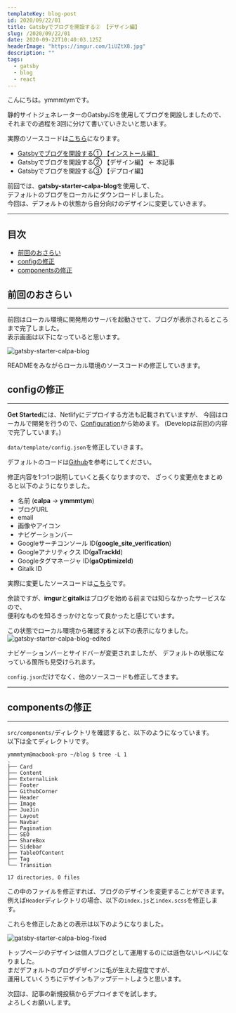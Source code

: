 ```yaml
---
templateKey: blog-post
id: 2020/09/22/01
title: Gatsbyでブログを開設する② 【デザイン編】
slug: /2020/09/22/01
date: 2020-09-22T10:40:03.125Z
headerImage: "https://imgur.com/1iUZtX8.jpg"
description: ""
tags:
  - gatsby
  - blog
  - react
---
```


こんにちは。ymmmtymです。

静的サイトジェネレーターのGatsbyJSを使用してブログを開設しましたので、  
それまでの過程を3回に分けて書いていきたいと思います。

実際のソースコードは[こちら](https://github.com/ymmmtym/blog)になります。

- [Gatsbyでブログを開設する① 【インストール編】](/2020/09/20/01)
- Gatsbyでブログを開設する② 【デザイン編】 <- 本記事
- Gatsbyでブログを開設する③ 【デプロイ編】

前回では、**gatsby-starter-calpa-blog**を使用して、  
デフォルトのブログをローカルにダウンロードしました。  
今回は、デフォルトの状態から自分向けのデザインに変更していきます。

---

## 目次

<!-- START doctoc generated TOC please keep comment here to allow auto update -->
<!-- DON'T EDIT THIS SECTION, INSTEAD RE-RUN doctoc TO UPDATE -->


- [前回のおさらい](#%E5%89%8D%E5%9B%9E%E3%81%AE%E3%81%8A%E3%81%95%E3%82%89%E3%81%84)
- [configの修正](#config%E3%81%AE%E4%BF%AE%E6%AD%A3)
- [componentsの修正](#components%E3%81%AE%E4%BF%AE%E6%AD%A3)

<!-- END doctoc generated TOC please keep comment here to allow auto update -->

## 前回のおさらい

---

前回はローカル環境に開発用のサーバを起動させて、ブログが表示されるところまで完了しました。  
表示画面は以下になっていると思います。

![gatsby-starter-calpa-blog](https://imgur.com/RgF4cDu.jpg)

READMEをみながらローカル環境のソースコードの修正していきます。

## configの修正

---

**Get Started**には、Netlifyにデプロイする方法も記載されていますが、
今回はローカルで開発を行うので、[Configuration](https://github.com/calpa/gatsby-starter-calpa-blog#user-content-develop:~:text=browser-,Configuration)から始めます。
(Developは前回の内容で完了しています。)

`data/template/config.json`を修正していきます。

デフォルトのコードは[Github](https://github.com/calpa/gatsby-starter-calpa-blog/blob/master/data/template/config.json)を参考にしてください。

修正内容を1つ1つ説明していくと長くなりますので、
ざっくり変更点をまとめると以下のようになりました。

- 名前 (**calpa** -> **ymmmtym**)
- ブログURL
- email
- 画像やアイコン
- ナビゲーションバー
- Googleサーチコンソール ID(**google\_site\_verification**)
- Googleアナリティクス ID(**gaTrackId**)
- Googleタグマネージャ ID(**gaOptimizeId**)
- Gitalk ID

実際に変更したソースコードは[こちら](https://github.com/ymmmtym/blog/blob/master/data/template/config.json)です。

余談ですが、**imgur**と**gitalk**はブログを始める前までは知らなかったサービスなので、  
便利なものを知るきっかけとなって良かったと感じています。

この状態でローカル環境から確認すると以下の表示になりました。
![gatsby-starter-calpa-blog-edited](https://i.imgur.com/0hIHsXM.jpg)

ナビゲーションバーとサイドバーが変更されましたが、
デフォルトの状態になっている箇所も見受けられます。

`config.json`だけでなく、他のソースコードも修正してきます。

---

## componentsの修正

---

`src/components/`ディレクトリを確認すると、以下のようになっています。  
以下は全てディレクトリです。

```console
ymmmtym@macbook-pro ~/blog $ tree -L 1
.
├── Card
├── Content
├── ExternalLink
├── Footer
├── GithubCorner
├── Header
├── Image
├── JueJin
├── Layout
├── Navbar
├── Pagination
├── SEO
├── ShareBox
├── Sidebar
├── TableOfContent
├── Tag
└── Transition

17 directories, 0 files
```

この中のファイルを修正すれば、ブログのデザインを変更することができます。  
例えば`Header`ディレクトリの場合、以下の`index.js`と`index.scss`を修正します。

これらを修正したあとの表示は以下のようになりました。

![gatsby-starter-calpa-blog-fixed](https://i.imgur.com/1iUZtX8.jpg)

トップページのデザインは個人ブログとして運用するのには遜色ないレベルになりました。  
まだデフォルトのブログデザインに毛が生えた程度ですが、  
運用していくうちにデザインもアップデートしようと思います。

次回は、記事の新規投稿からデプロイまでを試します。  
よろしくお願いします。
